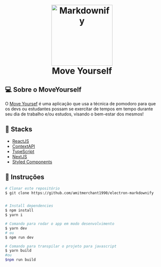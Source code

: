 <h1 align="center">
  <br>
  <a href="https://move-yourself-beta.vercel.app/"><img src="https://drive.google.com/file/d/1PMwchQZsK9a4jAYdSuitUQPgUnRG1Hb6/view?usp=sharing" alt="Markdownify" width="200">
  </a>
  <br>
  Move Yourself
  <br>
</h1>

## 💻 Sobre o MoveYourself

O [Move Yoursef](https://move-yourself-beta.vercel.app/) é uma aplicação que usa a técnica de pomodoro para que os devs ou estudantes possam se exercitar de tempos em tempo durante seu dia de trabalho e/ou estudos, visando o bem-estar dos mesmos!

## 🧪 Stacks

- [ReactJS](https://reactjs.org/)
- [ContextAPI](https://reactjs.org/docs/context.html)
- [TypeScript](https://www.typescriptlang.org/)
- [NextJS](https://nextjs.org/)
- [Styled Components](https://styled-components.com/)

## 🚀 Instruções

```bash
# Clonar este repositório
$ git clone https://github.com/amitmerchant1990/electron-markdownify


# Install dependencies
$ npm install
$ yarn i

# Comando para rodar o app em modo desenvolvimento
$ yarn dev
# ou
$ npm run dev

# Comando para transpilar o projeto para javascript
$ yarn build
#ou
$npm run build

```
